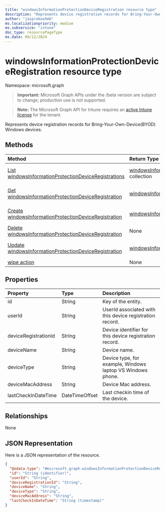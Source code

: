 ```yaml
---
title: "windowsInformationProtectionDeviceRegistration resource type"
description: "Represents device registration records for Bring-Your-Own-Device(BYOD) Windows devices."
author: "jaiprakashmb"
ms.localizationpriority: medium
ms.subservice: "intune"
doc_type: resourcePageType
ms.date: 09/12/2024
---
```


# windowsInformationProtectionDeviceRegistration resource type

Namespace: microsoft.graph

> **Important:** Microsoft Graph APIs under the /beta version are subject to change; production use is not supported.

> **Note:** The Microsoft Graph API for Intune requires an [active Intune license](https://go.microsoft.com/fwlink/?linkid=839381) for the tenant.

Represents device registration records for Bring-Your-Own-Device(BYOD) Windows devices.

## Methods
|Method|Return Type|Description|
|:---|:---|:---|
|[List windowsInformationProtectionDeviceRegistrations](../api/intune-mam-windowsinformationprotectiondeviceregistration-list.md)|[windowsInformationProtectionDeviceRegistration](../resources/intune-mam-windowsinformationprotectiondeviceregistration.md) collection|List properties and relationships of the [windowsInformationProtectionDeviceRegistration](../resources/intune-mam-windowsinformationprotectiondeviceregistration.md) objects.|
|[Get windowsInformationProtectionDeviceRegistration](../api/intune-mam-windowsinformationprotectiondeviceregistration-get.md)|[windowsInformationProtectionDeviceRegistration](../resources/intune-mam-windowsinformationprotectiondeviceregistration.md)|Read properties and relationships of the [windowsInformationProtectionDeviceRegistration](../resources/intune-mam-windowsinformationprotectiondeviceregistration.md) object.|
|[Create windowsInformationProtectionDeviceRegistration](../api/intune-mam-windowsinformationprotectiondeviceregistration-create.md)|[windowsInformationProtectionDeviceRegistration](../resources/intune-mam-windowsinformationprotectiondeviceregistration.md)|Create a new [windowsInformationProtectionDeviceRegistration](../resources/intune-mam-windowsinformationprotectiondeviceregistration.md) object.|
|[Delete windowsInformationProtectionDeviceRegistration](../api/intune-mam-windowsinformationprotectiondeviceregistration-delete.md)|None|Deletes a [windowsInformationProtectionDeviceRegistration](../resources/intune-mam-windowsinformationprotectiondeviceregistration.md).|
|[Update windowsInformationProtectionDeviceRegistration](../api/intune-mam-windowsinformationprotectiondeviceregistration-update.md)|[windowsInformationProtectionDeviceRegistration](../resources/intune-mam-windowsinformationprotectiondeviceregistration.md)|Update the properties of a [windowsInformationProtectionDeviceRegistration](../resources/intune-mam-windowsinformationprotectiondeviceregistration.md) object.|
|[wipe action](../api/intune-mam-windowsinformationprotectiondeviceregistration-wipe.md)|None||

## Properties
|Property|Type|Description|
|:---|:---|:---|
|id|String|Key of the entity.|
|userId|String|UserId associated with this device registration record.|
|deviceRegistrationId|String|Device identifier for this device registration record.|
|deviceName|String|Device name.|
|deviceType|String|Device type, for example, Windows laptop VS Windows phone.|
|deviceMacAddress|String|Device Mac address.|
|lastCheckInDateTime|DateTimeOffset|Last checkin time of the device.|

## Relationships
None

## JSON Representation
Here is a JSON representation of the resource.
<!-- {
  "blockType": "resource",
  "keyProperty": "id",
  "@odata.type": "microsoft.graph.windowsInformationProtectionDeviceRegistration"
}
-->
``` json
{
  "@odata.type": "#microsoft.graph.windowsInformationProtectionDeviceRegistration",
  "id": "String (identifier)",
  "userId": "String",
  "deviceRegistrationId": "String",
  "deviceName": "String",
  "deviceType": "String",
  "deviceMacAddress": "String",
  "lastCheckInDateTime": "String (timestamp)"
}
```
